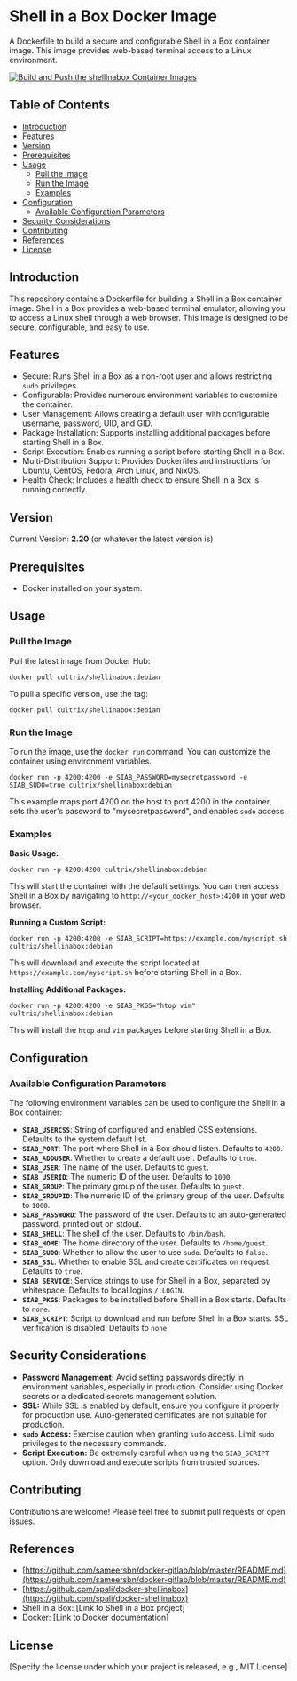 # Shell in a Box Docker Image

A Dockerfile to build a secure and configurable Shell in a Box container image. This image provides web-based terminal access to a Linux environment.

[![Build and Push the shellinabox Container Images](https://github.com/CultriX-Github/shellinabox-container-image/actions/workflows/image.yml/badge.svg)](https://github.com/CultriX-Github/shellinabox-container-image/actions/workflows/image.yml)


## Table of Contents

- [Introduction](#introduction)
- [Features](#features)
- [Version](#version)
- [Prerequisites](#prerequisites)
- [Usage](#usage)
    - [Pull the Image](#pull-the-image)
    - [Run the Image](#run-the-image)
    - [Examples](#examples)
- [Configuration](#configuration)
    - [Available Configuration Parameters](#available-configuration-parameters)
- [Security Considerations](#security-considerations)
- [Contributing](#contributing)
- [References](#references)
- [License](#license)

## Introduction

This repository contains a Dockerfile for building a Shell in a Box container image. Shell in a Box provides a web-based terminal emulator, allowing you to access a Linux shell through a web browser. This image is designed to be secure, configurable, and easy to use.

## Features

- Secure: Runs Shell in a Box as a non-root user and allows restricting `sudo` privileges.
- Configurable: Provides numerous environment variables to customize the container.
- User Management: Allows creating a default user with configurable username, password, UID, and GID.
- Package Installation: Supports installing additional packages before starting Shell in a Box.
- Script Execution: Enables running a script before starting Shell in a Box.
- Multi-Distribution Support: Provides Dockerfiles and instructions for Ubuntu, CentOS, Fedora, Arch Linux, and NixOS.
- Health Check: Includes a health check to ensure Shell in a Box is running correctly.

## Version

Current Version: **2.20** (or whatever the latest version is)

## Prerequisites

- Docker installed on your system.

## Usage

### Pull the Image

Pull the latest image from Docker Hub:

    docker pull cultrix/shellinabox:debian

To pull a specific version, use the tag:

    docker pull cultrix/shellinabox:debian

### Run the Image

To run the image, use the `docker run` command. You can customize the container using environment variables.

    docker run -p 4200:4200 -e SIAB_PASSWORD=mysecretpassword -e SIAB_SUDO=true cultrix/shellinabox:debian


This example maps port 4200 on the host to port 4200 in the container, sets the user's password to "mysecretpassword", and enables `sudo` access.

### Examples

**Basic Usage:**

    docker run -p 4200:4200 cultrix/shellinabox:debian


This will start the container with the default settings. You can then access Shell in a Box by navigating to `http://<your_docker_host>:4200` in your web browser.

**Running a Custom Script:**

    docker run -p 4200:4200 -e SIAB_SCRIPT=https://example.com/myscript.sh cultrix/shellinabox:debian

This will download and execute the script located at `https://example.com/myscript.sh` before starting Shell in a Box.

**Installing Additional Packages:**

    docker run -p 4200:4200 -e SIAB_PKGS="htop vim" cultrix/shellinabox:debian

This will install the `htop` and `vim` packages before starting Shell in a Box.

## Configuration

### Available Configuration Parameters

The following environment variables can be used to configure the Shell in a Box container:

- **`SIAB_USERCSS`**: String of configured and enabled CSS extensions. Defaults to the system default list.
- **`SIAB_PORT`**: The port where Shell in a Box should listen. Defaults to `4200`.
- **`SIAB_ADDUSER`**: Whether to create a default user. Defaults to `true`.
- **`SIAB_USER`**: The name of the user. Defaults to `guest`.
- **`SIAB_USERID`**: The numeric ID of the user. Defaults to `1000`.
- **`SIAB_GROUP`**: The primary group of the user. Defaults to `guest`.
- **`SIAB_GROUPID`**: The numeric ID of the primary group of the user. Defaults to `1000`.
- **`SIAB_PASSWORD`**: The password of the user. Defaults to an auto-generated password, printed out on stdout.
- **`SIAB_SHELL`**: The shell of the user. Defaults to `/bin/bash`.
- **`SIAB_HOME`**: The home directory of the user. Defaults to `/home/guest`.
- **`SIAB_SUDO`**: Whether to allow the user to use `sudo`. Defaults to `false`.
- **`SIAB_SSL`**: Whether to enable SSL and create certificates on request. Defaults to `true`.
- **`SIAB_SERVICE`**: Service strings to use for Shell in a Box, separated by whitespace. Defaults to local logins `/:LOGIN`.
- **`SIAB_PKGS`**: Packages to be installed before Shell in a Box starts. Defaults to `none`.
- **`SIAB_SCRIPT`**: Script to download and run before Shell in a Box starts. SSL verification is disabled. Defaults to `none`.

## Security Considerations

- **Password Management:** Avoid setting passwords directly in environment variables, especially in production. Consider using Docker secrets or a dedicated secrets management solution.
- **SSL:** While SSL is enabled by default, ensure you configure it properly for production use. Auto-generated certificates are not suitable for production.
- **`sudo` Access:** Exercise caution when granting `sudo` access. Limit `sudo` privileges to the necessary commands.
- **Script Execution:** Be extremely careful when using the `SIAB_SCRIPT` option. Only download and execute scripts from trusted sources.

## Contributing

Contributions are welcome! Please feel free to submit pull requests or open issues.

## References

- [https://github.com/sameersbn/docker-gitlab/blob/master/README.md](https://github.com/sameersbn/docker-gitlab/blob/master/README.md)
- [https://github.com/spali/docker-shellinabox](https://github.com/spali/docker-shellinabox)
- Shell in a Box: [Link to Shell in a Box project]
- Docker: [Link to Docker documentation]

## License

[Specify the license under which your project is released, e.g., MIT License]
